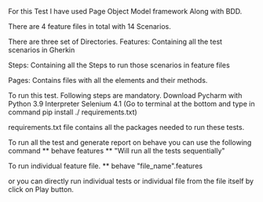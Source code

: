 For this Test I have used Page Object Model framework Along with BDD. 

There are 4 feature files in total with 14 Scenarios. 

There are three set of Directories.
Features: Containing all the test scenarios in Gherkin 

Steps: Containing all the Steps to run those scenarios in feature files

Pages: Contains files with all the elements and their methods. 

To run this test. Following steps are mandatory.
Download Pycharm with Python 3.9 Interpreter
Selenium 4.1 (Go to terminal at the bottom and type in command pip install ./ requirements.txt)

requirements.txt file contains all the packages needed to run these tests.

To run all the test and generate report on behave you can use the following command
** behave features **
"Will run all the tests sequentially"

To run individual feature file.
** behave "file_name".features 

or you can directly run individual tests or individual file from the file itself by click on Play button.